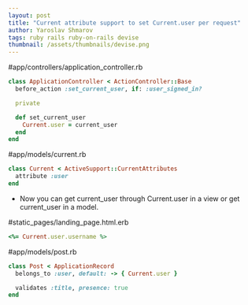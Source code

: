 ```yaml
---
layout: post
title: "Current attribute support to set Current.user per request"
author: Yaroslav Shmarov
tags: ruby rails ruby-on-rails devise
thumbnail: /assets/thumbnails/devise.png
---
```


#app/controllers/application_controller.rb
```ruby
class ApplicationController < ActionController::Base
  before_action :set_current_user, if: :user_signed_in?

  private

  def set_current_user
    Current.user = current_user
  end
end
```

#app/models/current.rb
```ruby
class Current < ActiveSupport::CurrentAttributes
  attribute :user
end
```

* Now you can get current_user through Current.user in a view or get current_user in a model.

#static_pages/landing_page.html.erb
```ruby
<%= Current.user.username %>
```

#app/models/post.rb
```ruby
class Post < ApplicationRecord
  belongs_to :user, default: -> { Current.user }

  validates :title, presence: true
end
```
